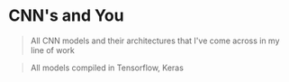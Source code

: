 # CNN's and You

> All CNN models and their architectures that I've come across in my line of work

> All models compiled in Tensorflow, Keras